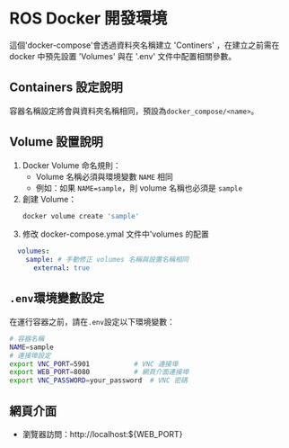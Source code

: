 # ROS Docker 開發環境

這個'docker-compose'會透過資料夾名稱建立 'Continers' ，在建立之前需在 docker 中預先設置 'Volumes' 與在 '.env' 文件中配置相關參數。


## Containers 設定說明
容器名稱設定將會與資料夾名稱相同，預設為`docker_compose/<name>`。

## Volume 設置說明
1. Docker Volume 命名規則：
   - Volume 名稱必須與環境變數 `NAME` 相同
   - 例如：如果 `NAME=sample`，則 volume 名稱也必須是 `sample`
2. 創建 Volume：
   ```bash
   docker volume create 'sample'
   ```
3. 修改 docker-compose.ymal 文件中'volumes 的配置
```yaml
  volumes:
    sample: # 手動修正 volumes 名稱與設置名稱相同
      external: true
```

## `.env`環境變數設定

在運行容器之前，請在`.env`設定以下環境變數：

```bash
# 容器名稱
NAME=sample
# 連接埠設定
export VNC_PORT=5901           # VNC 連接埠
export WEB_PORT=8080           # 網頁介面連接埠
export VNC_PASSWORD=your_password  # VNC 密碼
```

## 網頁介面

- 瀏覽器訪問：http://localhost:${WEB_PORT}

